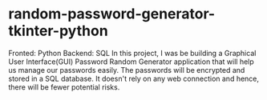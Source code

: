 # random-password-generator-tkinter-python
Fronted: Python Backend: SQL
In this project, 
I was be building a Graphical User Interface(GUI) Password Random Generator application that will help us manage our passwords easily. 
The passwords will be encrypted and stored in a SQL database. It doesn't rely on any web connection and hence, there will be fewer potential risks.
